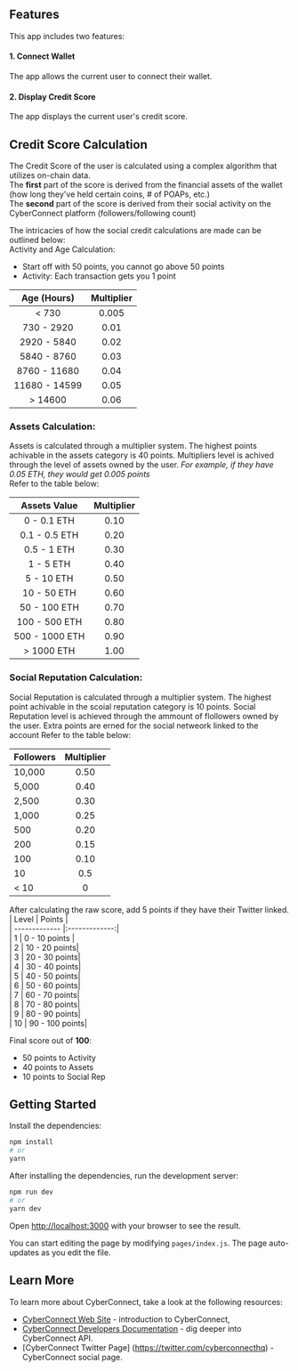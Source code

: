 ## Features

This app includes two features:

#### 1. Connect Wallet

The app allows the current user to connect their wallet.

#### 2. Display Credit Score

The app displays the current user's credit score.

## Credit Score Calculation

The Credit Score of the user is calculated using a complex algorithm that utilizes on-chain data.  
The **first** part of the score is derived from the financial assets of the wallet (how long they've held certain coins, # of POAPs, etc.)  
The **second** part of the score is derived from their social activity on the CyberConnect platform (followers/following count)  

The intricacies of how the social credit calculations are made can be outlined below:  
Activity and Age Calculation: 

 - Start off with 50 points, you cannot go above 50 points 
 - Activity: Each transaction gets you 1 point 

| Age (Hours)   | Multiplier    |  
|:-------------:|:-------------:|  
| < 730         | 0.005         |  
| 730 - 2920    | 0.01          |  
| 2920 - 5840   | 0.02          |  
| 5840 - 8760  | 0.03          |  
| 8760 - 11680 | 0.04          |  
| 11680 - 14599 | 0.05          |  
| > 14600    | 0.06          |  


### Assets Calculation:
Assets is calculated through a multiplier system. The highest points achivable in the assets category is 40 points. Multipliers level is achived through the level of assets owned by the user. *For example, if they have 0.05 ETH, they would get 0.005 points*  
Refer to the table below:

| Assets Value   | Multiplier    |  
|:-------------:|:-------------:|  
| 0 - 0.1 ETH   | 0.10          |  
| 0.1 - 0.5 ETH | 0.20          |  
| 0.5 - 1 ETH   | 0.30          |  
| 1 - 5 ETH     | 0.40          |  
| 5 - 10 ETH    | 0.50          |  
| 10 - 50 ETH   | 0.60          |  
| 50 - 100 ETH  | 0.70          |  
| 100 - 500 ETH | 0.80          |  
| 500 - 1000 ETH| 0.90          |   
| > 1000 ETH    | 1.00          |


### Social Reputation Calculation: 
Social Reputation is calculated through a multiplier system. The highest point achivable in the scoial reputation category is 10 points. Social Reputation level is achieved through the ammount of flollowers owned by the user. Extra points are erned for the social netweork linked to the account
Refer to the table below:

| Followers     | Multiplier    |  
| ------------- |:-------------:|  
| 10,000        | 0.50          |  
| 5,000         | 0.40          |  
| 2,500         | 0.30          |  
| 1,000         | 0.25          |  
| 500           | 0.20          |  
| 200           | 0.15          |  
| 100           | 0.10          |  
| 10            | 0.5           |  
| < 10          | 0             |   


After calculating the raw score, add 5 points if they have their Twitter linked.
| Level         | Points        |  
| ------------- |:-------------:|  
| 1             | 0 - 10 points |  
| 2             | 10 - 20 points|  
| 3             | 20 - 30 points|  
| 4             | 30 - 40 points|  
| 5             | 40 - 50 points|  
| 6             | 50 - 60 points|  
| 7             | 60 - 70 points|  
| 8             | 70 - 80 points|  
| 9             | 80 - 90 points|  
| 10            | 90 - 100 points|  


Final score out of **100**:
 - 50 points to Activity
 - 40 points to Assets
 - 10 points to Social Rep


## Getting Started

Install the dependencies:

```bash
npm install
# or
yarn
```

After installing the dependencies, run the development server:

```bash
npm run dev
# or
yarn dev
```

Open [http://localhost:3000](http://localhost:3000) with your browser to see the result.

You can start editing the page by modifying `pages/index.js`. The page auto-updates as you edit the file.

## Learn More

To learn more about CyberConnect, take a look at the following resources:

- [CyberConnect Web Site](https://cyberconnect.me/) - introduction to CyberConnect,
- [CyberConnect Developers Documentation](https://docs.cyberconnect.me/) - dig deeper into CyberConnect API.
- [CyberConnect Twitter Page] (https://twitter.com/cyberconnecthq) - CyberConnect social page.
